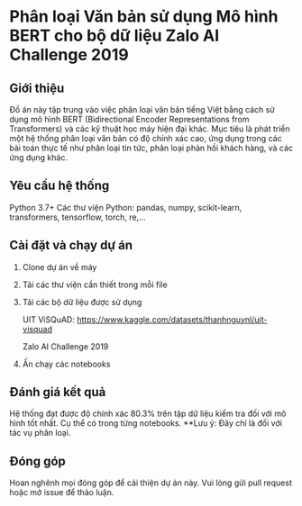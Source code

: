 # Phân loại Văn bản sử dụng Mô hình BERT cho bộ dữ liệu Zalo AI Challenge 2019

## Giới thiệu
Đồ án này tập trung vào việc phân loại văn bản tiếng Việt bằng cách sử dụng mô hình BERT (Bidirectional Encoder Representations from Transformers) và các kỹ thuật học máy hiện đại khác. Mục tiêu là phát triển một hệ thống phân loại văn bản có độ chính xác cao, ứng dụng trong các bài toán thực tế như phân loại tin tức, phân loại phản hồi khách hàng, và các ứng dụng khác.

## Yêu cầu hệ thống
Python 3.7+
Các thư viện Python: pandas, numpy, scikit-learn, transformers, tensorflow, torch, re,...

## Cài đặt và chạy dự án
1. Clone dự án về máy
2. Tải các thư viện cần thiết trong mỗi file
3. Tải các bộ dữ liệu được sử dụng
    
    UIT ViSQuAD: https://www.kaggle.com/datasets/thanhnguynl/uit-visquad
    
    Zalo AI Challenge 2019
4. Ấn chạy các notebooks

## Đánh giá kết quả

Hệ thống đạt được độ chính xác 80.3% trên tập dữ liệu kiểm tra đối với mô hình tốt nhất. Cụ thể có trong từng notebooks. 
**Lưu ý: Đây chỉ là đối với tác vụ phân loại.
## Đóng góp
Hoan nghênh mọi đóng góp để cải thiện dự án này. Vui lòng gửi pull request hoặc mở issue để thảo luận.

